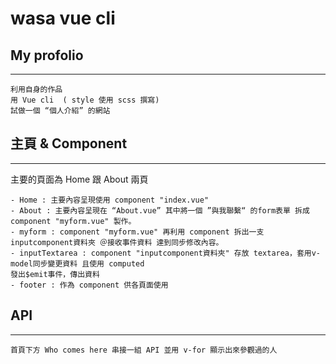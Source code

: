 wasa vue cli
==========================

## My profolio
-----------------------------------
```
利用自身的作品
用 Vue cli  ( style 使用 scss 撰寫)
試做一個 “個人介紹” 的網站
```

## 主頁 & Component
-----------------------------------
主要的頁面為 Home 跟 About 兩頁
```
- Home : 主要內容呈現使用 component "index.vue"
- About : 主要內容呈現在 “About.vue” 其中將一個 ”與我聯繫“ 的form表單 拆成 component "myform.vue" 製作。
- myform : component "myform.vue" 再利用 component 拆出一支 inputcomponent資料夾 ＠接收事件資料 達到同步修改內容。
- inputTextarea : component "inputcomponent資料夾" 存放 textarea，套用v-model同步變更資料 且使用 computed
發出$emit事件，傳出資料
- footer : 作為 component 供各頁面使用

```

## API
-----------------------------------
```
首頁下方 Who comes here 串接一組 API 並用 v-for 顯示出來參觀過的人
```

